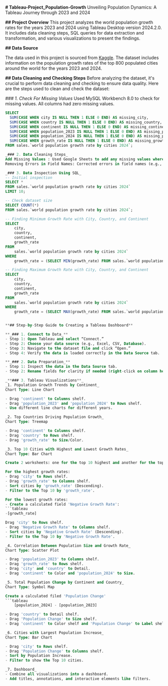 **# Tableau-Project_Population-Growth**
Unveiling Population Dynamics: A Tableau Journey through 2023 and 2024

**## Project Overview**
This project analyzes the world population growth rates for the years 2023 and 2024 using Tableau Desktop version 2024.2.0. It includes data cleaning steps, SQL queries for data extraction and transformation, and various visualizations to present the findings.

**## Data Source**

The data used in this project is sourced from [Kaggle]((https://www.kaggle.com/datasets/dataanalyst001/world-population-growth-rate-by-cities-2024)). The dataset includes information on the population growth rates of the top 800 populated cities around the world for the years 2023 and 2024.

**## Data Cleaning and Checking Steps**
Before analyzing the dataset, it's crucial to perform data cleaning and checking to ensure data quality. Here are the steps used to clean and check the dataset:

_### 1. Check For Missing Values_
Used MySQL Workbench 8.0 to check for missing values. All columns had zero missing values.
```sql
SELECT
  SUM(CASE WHEN city IS NULL THEN 1 ELSE 0 END) AS missing_city,
  SUM(CASE WHEN country IS NULL THEN 1 ELSE 0 END) AS missing_country,
  SUM(CASE WHEN continent IS NULL THEN 1 ELSE 0 END) AS missing_continent,
  SUM(CASE WHEN population_2023 IS NULL THEN 1 ELSE 0 END) AS missing_population_2023,
  SUM(CASE WHEN population_2024 IS NULL THEN 1 ELSE 0 END) AS missing_population_2024,
  SUM(CASE WHEN growth_rate IS NULL THEN 1 ELSE 0 END) AS missing_growth_rate
FROM sales.`world population growth rate by cities 2024`;

_### 2. Data Cleaning Steps_
Add Missing Values : Used Google Sheets to add any missing values where necessary.
Removing Errors in Field Names: Corrected errors in field names (e.g., changed "Oceana" to "Oceania") using Google Sheets.

_### 3. Data Inspection Using SQL_
-- Initial inspection
SELECT * 
FROM sales.`world population growth rate by cities 2024`
LIMIT 10;

-- Check dataset size
SELECT COUNT(*)
FROM sales.`world population growth rate by cities 2024`;

-- Finding Minimum Growth Rate with City, Country, and Continent
SELECT 
    city,
    country,
    continent,
    growth_rate
FROM 
    sales.`world population growth rate by cities 2024`
WHERE 
    growth_rate = (SELECT MIN(growth_rate) FROM sales.`world population growth rate by cities 2024`);

-- Finding Maximum Growth Rate with City, Country, and Continent
SELECT 
    city,
    country,
    continent,
    growth_rate
FROM 
    sales.`world population growth rate by cities 2024`
WHERE 
    growth_rate = (SELECT MAX(growth_rate) FROM sales.`world population growth rate by cities 2024`);


**## Step-by-Step Guide to Creating a Tableau Dashboard**

**_### 1. Connect to Data_**
- Step 1: Open Tableau and select “Connect.”
- Step 2: Choose your data source (e.g., Excel, CSV, Database).
- Step 3: Navigate to the dataset file and click “Open.”
- Step 4: Verify the data is loaded correctly in the Data Source tab.

**_### 2. Data Preparation_**
- Step 1: Inspect the data in the Data Source tab.
- Step 2: Rename fields for clarity if needed (right-click on column header > Rename).

_**### 3. Tableau Visualizations**_
_1. Population Growth Trends by Continent_
Chart Type: Line Chart

- Drag 'continent' to Columns shelf.
- Drag 'population_2023' and 'population_2024' to Rows shelf.
- Use different line charts for different years.

_2. Top Countries Driving Population Growth_
Chart Type: Treemap

- Drag 'continent' to Columns shelf.
- Drag 'country' to Rows shelf.
- Drag 'growth_rate' to Size/Color.

_3. Top 10 Cities with Highest and Lowest Growth Rates_
Chart Type: Bar Chart

Create 2 worksheets: one for the top 10 highest and another for the top 10 lowest growth rates.

For the highest growth rates:
- Drag 'city' to Rows shelf.
- Drag 'growth_rate' to Columns shelf.
- Sort cities by 'growth_rate' (Descending).
- Filter to the Top 10 by 'growth_rate'.

For the lowest growth rates:
- Create a calculated field 'Negative Growth Rate':
```tableau
-[growth_rate]

Drag 'city' to Rows shelf.
- Drag 'Negative Growth Rate' to Columns shelf.
- Sort cities by 'Negative Growth Rate' (Descending).
- Filter to the Top 10 by 'Negative Growth Rate'.

_4. Correlation Between Population Size and Growth Rate_
Chart Type: Scatter Plot

- Drag 'population_2023' to Columns shelf.
- Drag 'growth_rate' to Rows shelf.
- Drag 'city' and 'country' to Detail.
- Drag 'continent' to Color and 'population_2024' to Size.

_5. Total Population Change by Continent and Country_
Chart Type: Symbol Map

Create a calculated filed 'Population Change'
```tableau
    [population_2024] - [population_2023]

- Drag 'country' to Detail shelf.
- Drag 'Population Change' to Size shelf.
- Drag 'continent' to Color shelf and 'Population Change' to Label shelf.

_6. Cities with Largest Population Increase_
Chart Type: Bar Chart

- Drag 'city' to Rows shelf.
- Drag 'Population Change' to Columns shelf.
- Sort by Population Increase.
- Filter to show the Top 10 cities.

_7. Dashboard_
- Combine all visualizations into a dashboard.
- Add titles, annotations, and interactive elements like filters.

